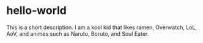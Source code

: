 # hello-world
This is a short description.
I am a kool kid that likes ramen, Overwatch, LoL, AoV, and animes such as Naruto, Boruto, and Soul Eater.
